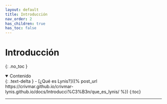 ```yaml
---
layout: default
title: Introducción
nav_order: 2
has_children: true
has_toc: false
---
```


# Introducción
{: .no_toc }

<details open markdown="block">
  <summary>
    Contenido
  </summary>
  {: .text-delta }
- [¿Qué es Lynis?]({% post_url https://crivmar.github.io/crivmar-lynis.github.io/docs/Introducci%C3%B3n/que_es_lynis/ %})
{:toc}
</details>

---

